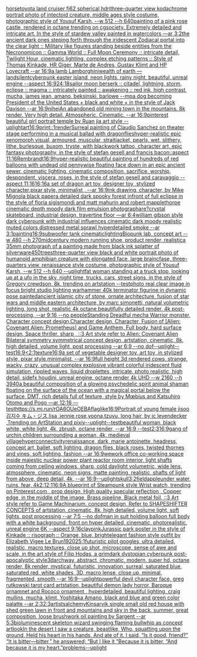 [horse](https://www.ebank.nz/aiartgenerator?category=horse)[toyota land cruiser fj62 spherical hdri](https://www.ebank.nz/aiartgenerator?category=toyota%2520land%2520cruiser%2520fj62%2520spherical%2520hdri)[three-quarter view kodachrome portrait photo of intectoid creature, middle ages style costume, photographic style of Yousuf Karsh, --w 512 --h 640](https://www.ebank.nz/aiartgenerator?category=three-quarter%2520view%2520kodachrome%2520portrait%2520photo%2520of%2520intectoid%2520creature%2C%2520middle%2520ages%2520style%2520costume%2C%2520photographic%2520style%2520of%2520Yousuf%2520Karsh%2C%2520--w%2520512%2520--h%2520640)[painting of a pink rose castle, rendered in octane trending on cgsociety. Extremely detailed and intricate art. In the style of stardew valley painted in watercolors —ar 3:2](https://www.ebank.nz/aiartgenerator?category=painting%2520of%2520a%2520pink%2520rose%2520castle%2C%2520rendered%2520in%2520octane%2520trending%2520on%2520cgsociety.%2520Extremely%2520detailed%2520and%2520intricate%2520art.%2520In%2520the%2520style%2520of%2520stardew%2520valley%2520painted%2520in%2520watercolors%2520%E2%80%94ar%25203%3A2)[the ancient dark ones steping forth through the iridescent Zodiacal portal into the clear light :: Military like figures standing beside entities from the Necronomicon :: Gamma World :: Full Moon Ceremony :: intricate detail, Twilight Hour, cinematic lighting, complex etching patterns :: Style of Thomas Kinkade, HR Giger, Marte de Andres, Gustav Klimt and HP Lovecraft --ar 16:9](https://www.ebank.nz/aiartgenerator?category=the%2520ancient%2520dark%2520ones%2520steping%2520forth%2520through%2520the%2520iridescent%2520Zodiacal%2520portal%2520into%2520the%2520clear%2520light%2520%3A%3A%2520Military%2520like%2520figures%2520standing%2520beside%2520entities%2520from%2520the%2520Necronomicon%2520%3A%3A%2520Gamma%2520World%2520%3A%3A%2520Full%2520Moon%2520Ceremony%2520%3A%3A%2520intricate%2520detail%2C%2520Twilight%2520Hour%2C%2520cinematic%2520lighting%2C%2520complex%2520etching%2520patterns%2520%3A%3A%2520Style%2520of%2520Thomas%2520Kinkade%2C%2520HR%2520Giger%2C%2520Marte%2520de%2520Andres%2C%2520Gustav%2520Klimt%2520and%2520HP%2520Lovecraft%2520--ar%252016%3A9)[a lamb Lamborghini](https://www.ebank.nz/aiartgenerator?category=a%2520lamb%2520Lamborghini)[wealth of earth —land](https://www.ebank.nz/aiartgenerator?category=wealth%2520of%2520earth%2520%E2%80%94land)[silent](https://www.ebank.nz/aiartgenerator?category=silent)[cyberpunk easter island, neon lights, rainy night, beautiful, unreal engine  --aspect 16:9](https://www.ebank.nz/aiartgenerator?category=cyberpunk%2520easter%2520island%2C%2520neon%2520lights%2C%2520rainy%2520night%2C%2520beautiful%2C%2520unreal%2520engine%2520%2520--aspect%252016%3A9)[24:18](https://www.ebank.nz/aiartgenerator?category=24%3A18)[sailor moon berserk :: citadel, lightning, storm, eclipse :: magma :: intricately painted :: awakening :: red ink, high contrast, mucha, james jean, amano, beksinski, barlowe --mp](https://www.ebank.nz/aiartgenerator?category=sailor%2520moon%2520berserk%2520%3A%3A%2520citadel%2C%2520lightning%2C%2520storm%2C%2520eclipse%2520%3A%3A%2520magma%2520%3A%3A%2520intricately%2520painted%2520%3A%3A%2520awakening%2520%3A%3A%2520red%2520ink%2C%2520high%2520contrast%2C%2520mucha%2C%2520james%2520jean%2C%2520amano%2C%2520beksinski%2C%2520barlowe%2520--mp)[a dog becoming President of the United States + black and white + in the style of Jack Davison --ar 16:9](https://www.ebank.nz/aiartgenerator?category=a%2520dog%2520becoming%2520President%2520of%2520the%2520United%2520States%2520%2B%2520black%2520and%2520white%2520%2B%2520in%2520the%2520style%2520of%2520Jack%2520Davison%2520--ar%252016%3A9)[nihei](https://www.ebank.nz/aiartgenerator?category=nihei)[An abandoned old mining town in the mountains. 8k render. Very high detail. Atmospheric. Cinematic. --ar 16:9](https://www.ebank.nz/aiartgenerator?category=An%2520abandoned%2520old%2520mining%2520town%2520in%2520the%2520mountains.%25208k%2520render.%2520Very%2520high%2520detail.%2520Atmospheric.%2520Cinematic.%2520--ar%252016%3A9)[pinterest beautiful girl portrait temple by Ruan jia art style --uplight](https://www.ebank.nz/aiartgenerator?category=pinterest%2520beautiful%2520girl%2520portrait%2520temple%2520by%2520Ruan%2520jia%2520art%2520style%2520--uplight)[art](https://www.ebank.nz/aiartgenerator?category=art)[16:9](https://www.ebank.nz/aiartgenerator?category=16%3A9)[print::1](https://www.ebank.nz/aiartgenerator?category=print%3A%3A1)[render](https://www.ebank.nz/aiartgenerator?category=render)[Surreal painting of Claudio Sanchez on theater stage performing in a musical ballad with dragonflies](https://www.ebank.nz/aiartgenerator?category=Surreal%2520painting%2520of%2520Claudio%2520Sanchez%2520on%2520theater%2520stage%2520performing%2520in%2520a%2520musical%2520ballad%2520with%2520dragonflies)[hyper-realistic epic xenomorph visual, armoured, muscular, straitjacket, pearls, wet, slithery, lithe, burlesque, buxom, tryste, with blackwork tattoo, character art, epic fantasy photography, in the style of stefan gesell and francis bacon::aspect 11:16](https://www.ebank.nz/aiartgenerator?category=hyper-realistic%2520epic%2520xenomorph%2520visual%2C%2520armoured%2C%2520muscular%2C%2520straitjacket%2C%2520pearls%2C%2520wet%2C%2520slithery%2C%2520lithe%2C%2520burlesque%2C%2520buxom%2C%2520tryste%2C%2520with%2520blackwork%2520tattoo%2C%2520character%2520art%2C%2520epic%2520fantasy%2520photography%2C%2520in%2520the%2520style%2520of%2520stefan%2520gesell%2520and%2520francis%2520bacon%3A%3Aaspect%252011%3A16)[Rembrandt](https://www.ebank.nz/aiartgenerator?category=Rembrandt)[16:9](https://www.ebank.nz/aiartgenerator?category=16%3A9)[hyper-realistic beautiful painting of hundreds of red balloons with undead old pennywise floating face down in an epic ancient sewer,  cinematic lighting, cinematic composition, sacrifice, worship, despondent, viscera, roses, in the style of stefan gesell and caravaggio --aspect 11:16](https://www.ebank.nz/aiartgenerator?category=hyper-realistic%2520beautiful%2520painting%2520of%2520hundreds%2520of%2520red%2520balloons%2520with%2520undead%2520old%2520pennywise%2520floating%2520face%2520down%2520in%2520an%2520epic%2520ancient%2520sewer%2C%2520%2520cinematic%2520lighting%2C%2520cinematic%2520composition%2C%2520sacrifice%2C%2520worship%2C%2520despondent%2C%2520viscera%2C%2520roses%2C%2520in%2520the%2520style%2520of%2520stefan%2520gesell%2520and%2520caravaggio%2520--aspect%252011%3A16)[16:16](https://www.ebank.nz/aiartgenerator?category=16%3A16)[a set of dragon art toy, designer toy ,stylized character,pixar style, minimalist , --ar 16:9](https://www.ebank.nz/aiartgenerator?category=a%2520set%2520of%2520dragon%2520art%2520toy%2C%2520designer%2520toy%2520%2Cstylized%2520character%2Cpixar%2520style%2C%2520minimalist%2520%2C%2520--ar%252016%3A9)[ink drawing, character, by Mike Mignola black paper](https://www.ebank.nz/aiartgenerator?category=ink%2520drawing%2C%2520character%2C%2520by%2520Mike%2520Mignola%2520black%2520paper)[a detailed dark spooky forest infront of full eclipse in the style of floria sigismondi and matt mahurin and robert mapplethorpe cinematic depth moody dark film emulsion photograph](https://www.ebank.nz/aiartgenerator?category=a%2520detailed%2520dark%2520spooky%2520forest%2520infront%2520of%2520full%2520eclipse%2520in%2520the%2520style%2520of%2520floria%2520sigismondi%2520and%2520matt%2520mahurin%2520and%2520robert%2520mapplethorpe%2520cinematic%2520depth%2520moody%2520dark%2520film%2520emulsion%2520photograph)[are?](https://www.ebank.nz/aiartgenerator?category=are%3F)[crystal skateboard, industrial design, travertine floor —ar 6:4](https://www.ebank.nz/aiartgenerator?category=crystal%2520skateboard%2C%2520industrial%2520design%2C%2520travertine%2520floor%2520%E2%80%94ar%25206%3A4)[william gibson style dark cyberpunk with industrial influences cinematic dark moody realistic muted colors distressed metal sprawl hyperdetailed smoke --ar 3:1](https://www.ebank.nz/aiartgenerator?category=william%2520gibson%2520style%2520dark%2520cyberpunk%2520with%2520industrial%2520influences%2520cinematic%2520dark%2520moody%2520realistic%2520muted%2520colors%2520distressed%2520metal%2520sprawl%2520hyperdetailed%2520smoke%2520--ar%25203%3A1)[painting](https://www.ebank.nz/aiartgenerator?category=painting)[16:9](https://www.ebank.nz/aiartgenerator?category=16%3A9)[subwoofer tank cinematic](https://www.ebank.nz/aiartgenerator?category=subwoofer%2520tank%2520cinematic)[lighting](https://www.ebank.nz/aiartgenerator?category=lighting)[Biopunk lab, concept art --w 480 --h 270](https://www.ebank.nz/aiartgenerator?category=Biopunk%2520lab%2C%2520concept%2520art%2520--w%2520480%2520--h%2520270)[midcentury modern running shoe, product render, realistic](https://www.ebank.nz/aiartgenerator?category=midcentury%2520modern%2520running%2520shoe%2C%2520product%2520render%2C%2520realistic)[a 35mm photograph of a painting made from black ink splatter of silverware](https://www.ebank.nz/aiartgenerator?category=a%252035mm%2520photograph%2520of%2520a%2520painting%2520made%2520from%2520black%2520ink%2520splatter%2520of%2520silverware)[450](https://www.ebank.nz/aiartgenerator?category=450)[trees](https://www.ebank.nz/aiartgenerator?category=trees)[three-quarter view black and white portrait photo of humanoid amphibian creature with elongated face, large braincfase, three-quarters view, renaissance style costume, photographic style of Yousuf Karsh, --w 512 --h 640 --uplight](https://www.ebank.nz/aiartgenerator?category=three-quarter%2520view%2520black%2520and%2520white%2520portrait%2520photo%2520of%2520humanoid%2520amphibian%2520creature%2520with%2520elongated%2520face%2C%2520large%2520braincfase%2C%2520three-quarters%2520view%2C%2520renaissance%2520style%2520costume%2C%2520photographic%2520style%2520of%2520Yousuf%2520Karsh%2C%2520--w%2520512%2520--h%2520640%2520--uplight)[fat woman standing at a truck stop, looking up at a ufo in the sky, night time, trucks, cars, street signs, in the style of Gregory crewdson, 8k, trending on artstation --test](https://www.ebank.nz/aiartgenerator?category=fat%2520woman%2520standing%2520at%2520a%2520truck%2520stop%2C%2520looking%2520up%2520at%2520a%2520ufo%2520in%2520the%2520sky%2C%2520night%2520time%2C%2520trucks%2C%2520cars%2C%2520street%2520signs%2C%2520in%2520the%2520style%2520of%2520Gregory%2520crewdson%2C%25208k%2C%2520trending%2520on%2520artstation%2520--test)[photo real clear image in focus bright studio lighting warhammer 40k terminator figurine in dynamic pose painted](https://www.ebank.nz/aiartgenerator?category=photo%2520real%2520clear%2520image%2520in%2520focus%2520bright%2520studio%2520lighting%2520warhammer%252040k%2520terminator%2520figurine%2520in%2520dynamic%2520pose%2520painted)[ancient islamic city of stone, ornate architecture, fusion of star wars and middle eastern architecture, by marc simonetti, natural volumetric lighting, long shot, realistic 4k octane beautifully detailed render, 4k post-processing, --ar 9:16 --no people](https://www.ebank.nz/aiartgenerator?category=ancient%2520islamic%2520city%2520of%2520stone%2C%2520ornate%2520architecture%2C%2520fusion%2520of%2520star%2520wars%2520and%2520middle%2520eastern%2520architecture%2C%2520by%2520marc%2520simonetti%2C%2520natural%2520volumetric%2520lighting%2C%2520long%2520shot%2C%2520realistic%25204k%2520octane%2520beautifully%2520detailed%2520render%2C%25204k%2520post-processing%2C%2520--ar%25209%3A16%2520--no%2520people)[Standing Dreadful mecha Warrior monster, Character concept design,Character design,  Character, Fusion of [Alien: Covenant Alien: Prometheus] and Game Anthem,  Full body,  hard surface design, Space thriller, sharp , ::3  Art style refer to Alien: Covenant Alien   Bilateral symmetry       symmetrical   concept design,  artstation, cinematic,  8k, high detailed,  volume light,  post processing    --ar 6:9   --no dof](https://www.ebank.nz/aiartgenerator?category=Standing%2520Dreadful%2520mecha%2520Warrior%2520monster%2C%2520Character%2520concept%2520design%2CCharacter%2520design%2C%2520%2520Character%2C%2520Fusion%2520of%2520%5BAlien%3A%2520Covenant%2520Alien%3A%2520Prometheus%5D%2520and%2520Game%2520Anthem%2C%2520%2520Full%2520body%2C%2520%2520hard%2520surface%2520design%2C%2520Space%2520thriller%2C%2520sharp%2520%2C%2520%3A%3A3%2520%2520Art%2520style%2520refer%2520to%2520Alien%3A%2520Covenant%2520Alien%2520%2520%2520Bilateral%2520symmetry%2520%2520%2520%2520%2520%2520%2520symmetrical%2520%2520%2520concept%2520design%2C%2520%2520artstation%2C%2520cinematic%2C%2520%25208k%2C%2520high%2520detailed%2C%2520%2520volume%2520light%2C%2520%2520post%2520processing%2520%2520%2520%2520--ar%25206%3A9%2520%2520%2520--no%2520dof)[--uplight](https://www.ebank.nz/aiartgenerator?category=--uplight)[--test](https://www.ebank.nz/aiartgenerator?category=--test)[16:9](https://www.ebank.nz/aiartgenerator?category=16%3A9)[<2:1](https://www.ebank.nz/aiartgenerator?category=%3C2%3A1)[texture](https://www.ebank.nz/aiartgenerator?category=texture)[16:9](https://www.ebank.nz/aiartgenerator?category=16%3A9)[a set of vegetable designer toy, art toy ,in stylized style, pixar style,minimalist, --ar 16:9](https://www.ebank.nz/aiartgenerator?category=a%2520set%2520of%2520vegetable%2520designer%2520toy%2C%2520art%2520toy%2520%2Cin%2520stylized%2520style%2C%2520pixar%2520style%2Cminimalist%2C%2520--ar%252016%3A9)[full height 3d rendered cows,  strange, wacky, crazy, unusual complex explosive vibrant colorful iridescent  fluid simulation, rippled waves, liquid droplettes, intricate, photo realistic, high detail, sidefx houdini, unreal engine, octane render 4k UHD --w 2160 --h 3940](https://www.ebank.nz/aiartgenerator?category=full%2520height%25203d%2520rendered%2520cows%2C%2520%2520strange%2C%2520wacky%2C%2520crazy%2C%2520unusual%2520complex%2520explosive%2520vibrant%2520colorful%2520iridescent%2520%2520fluid%2520simulation%2C%2520rippled%2520waves%2C%2520liquid%2520droplettes%2C%2520intricate%2C%2520photo%2520realistic%2C%2520high%2520detail%2C%2520sidefx%2520houdini%2C%2520unreal%2520engine%2C%2520octane%2520render%25204k%2520UHD%2520--w%25202160%2520--h%25203940)[a beautiful composition of a glowing psychedelic spirit animal shaman floating on the surface of the ocean with a magical portal below the surface, DMT,  rich details full of texture, style by Mœbius and Katsuhiro Otomo and Pogo —ar 12:16 —test](https://www.ebank.nz/aiartgenerator?category=a%2520beautiful%2520composition%2520of%2520a%2520glowing%2520psychedelic%2520spirit%2520animal%2520shaman%2520floating%2520on%2520the%2520surface%2520of%2520the%2520ocean%2520with%2520a%2520magical%2520portal%2520below%2520the%2520surface%2C%2520DMT%2C%2520%2520rich%2520details%2520full%2520of%2520texture%2C%2520style%2520by%2520M%C5%93bius%2520and%2520Katsuhiro%2520Otomo%2520and%2520Pogo%2520%E2%80%94ar%252012%3A16%2520%E2%80%94test)[<https://s.mj.run/rOA6OUeOEBA>](https://www.ebank.nz/aiartgenerator?category=%3Chttps%3A//s.mj.run/rOA6OUeOEBA%3E)[flag](https://www.ebank.nz/aiartgenerator?category=flag)[like](https://www.ebank.nz/aiartgenerator?category=like)[16:9](https://www.ebank.nz/aiartgenerator?category=16%3A9)[Portrait of young female jisoo 김지수 キム・ジス,lisa ,jennie,rose,yoona,tzuyu, long hair, by jc leyendecker ,Trending on ArtStation and pixiv](https://www.ebank.nz/aiartgenerator?category=Portrait%2520of%2520young%2520female%2520jisoo%2520%EA%B9%80%EC%A7%80%EC%88%98%2520%E3%82%AD%E3%83%A0%E3%83%BB%E3%82%B8%E3%82%B9%2Clisa%2520%2Cjennie%2Crose%2Cyoona%2Ctzuyu%2C%2520long%2520hair%2C%2520by%2520jc%2520leyendecker%2520%2CTrending%2520on%2520ArtStation%2520and%2520pixiv)[--uplight](https://www.ebank.nz/aiartgenerator?category=--uplight)[--test](https://www.ebank.nz/aiartgenerator?category=--test)[beautiful woman, black white, white light, 4k, zbrush, octane render, --ar 16:9 --test](https://www.ebank.nz/aiartgenerator?category=beautiful%2520woman%2C%2520black%2520white%2C%2520white%2520light%2C%25204k%2C%2520zbrush%2C%2520octane%2520render%2C%2520--ar%252016%3A9%2520--test)[2:3](https://www.ebank.nz/aiartgenerator?category=2%3A3)[16:9](https://www.ebank.nz/aiartgenerator?category=16%3A9)[gang of urchin children surrounding a woman, 4k, medieval village](https://www.ebank.nz/aiartgenerator?category=gang%2520of%2520urchin%2520children%2520surrounding%2520a%2520woman%2C%25204k%2C%2520medieval%2520village)[hyperconnectivity](https://www.ebank.nz/aiartgenerator?category=hyperconnectivity)[renaissance, dark, marie antoinette, headress, concept art, ballet, soft lighting, dragon flies, black roses, twisted thornes and vines, soft lighting, fashion --ar 16:9](https://www.ebank.nz/aiartgenerator?category=renaissance%2C%2520dark%2C%2520marie%2520antoinette%2C%2520headress%2C%2520concept%2520art%2C%2520ballet%2C%2520soft%2520lighting%2C%2520dragon%2520flies%2C%2520black%2520roses%2C%2520twisted%2520thornes%2520and%2520vines%2C%2520soft%2520lighting%2C%2520fashion%2520--ar%252016%3A9)[wework office co-working space inside majestic nuclear power plant reactor room interior, light shafts coming from ceiling windows, sharp, cold daylight volumetric, wide lens, atmosphere, cinematic, neon signs, matte painting, realistic, shafts of light from above, deep detail, 4k, --ar 16:9](https://www.ebank.nz/aiartgenerator?category=wework%2520office%2520co-working%2520space%2520inside%2520majestic%2520nuclear%2520power%2520plant%2520reactor%2520room%2520interior%2C%2520light%2520shafts%2520coming%2520from%2520ceiling%2520windows%2C%2520sharp%2C%2520cold%2520daylight%2520volumetric%2C%2520wide%2520lens%2C%2520atmosphere%2C%2520cinematic%2C%2520neon%2520signs%2C%2520matte%2520painting%2C%2520realistic%2C%2520shafts%2520of%2520light%2520from%2520above%2C%2520deep%2520detail%2C%25204k%2C%2520--ar%252016%3A9)[--uplight](https://www.ebank.nz/aiartgenerator?category=--uplight)[skull](https://www.ebank.nz/aiartgenerator?category=skull)[3:2](https://www.ebank.nz/aiartgenerator?category=3%3A2)[field](https://www.ebank.nz/aiartgenerator?category=field)[apple](https://www.ebank.nz/aiartgenerator?category=apple)[under water, ruins, fear, 4k](https://www.ebank.nz/aiartgenerator?category=under%2520water%2C%2520ruins%2C%2520fear%2C%25204k)[2:1](https://www.ebank.nz/aiartgenerator?category=2%3A1)[2:1](https://www.ebank.nz/aiartgenerator?category=2%3A1)[16:9](https://www.ebank.nz/aiartgenerator?category=16%3A9)[A blueprint of Steampunk style Wrist watch,    trending on Pinterest.com  , prop design, High quality specular reflection , Copper  edge, in the middle of the image, Brass pipeline,  Black metal foil,  ::3  Art style refer to Game Machinarium.  concept design, Refer to SHAPESHIFTER CONCEPTS  of artstation, cinematic,  8k, high detailed,  volume light,  soft lights,  post processing    --ar 7:5   --no dof](https://www.ebank.nz/aiartgenerator?category=A%2520blueprint%2520of%2520Steampunk%2520style%2520Wrist%2520watch%2C%2520%2520%2520%2520trending%2520on%2520Pinterest.com%2520%2520%2C%2520prop%2520design%2C%2520High%2520quality%2520specular%2520reflection%2520%2C%2520Copper%2520%2520edge%2C%2520in%2520the%2520middle%2520of%2520the%2520image%2C%2520Brass%2520pipeline%2C%2520%2520Black%2520metal%2520foil%2C%2520%2520%3A%3A3%2520%2520Art%2520style%2520refer%2520to%2520Game%2520Machinarium.%2520%2520concept%2520design%2C%2520Refer%2520to%2520SHAPESHIFTER%2520CONCEPTS%2520%2520of%2520artstation%2C%2520cinematic%2C%2520%25208k%2C%2520high%2520detailed%2C%2520%2520volume%2520light%2C%2520%2520soft%2520lights%2C%2520%2520post%2520processing%2520%2520%2520%2520--ar%25207%3A5%2520%2520%2520--no%2520dof)[man in suit holding balloon full body with a white background, front on hyper detailed, cinematic, photorealistic, unreal engine 6K --aspect 9:16](https://www.ebank.nz/aiartgenerator?category=man%2520in%2520suit%2520holding%2520balloon%2520full%2520body%2520with%2520a%2520white%2520background%2C%2520front%2520on%2520hyper%2520detailed%2C%2520cinematic%2C%2520photorealistic%2C%2520unreal%2520engine%25206K%2520--aspect%25209%3A16)[clay](https://www.ebank.nz/aiartgenerator?category=clay)[pink](https://www.ebank.nz/aiartgenerator?category=pink)[Jurassic park poster in the style of Kinkade :: risograph :: Orange, blue, bright](https://www.ebank.nz/aiartgenerator?category=Jurassic%2520park%2520poster%2520in%2520the%2520style%2520of%2520Kinkade%2520%3A%3A%2520risograph%2520%3A%3A%2520Orange%2C%2520blue%2C%2520bright)[elegant fashion style outfit by Elizabeth Vigee Le Brun](https://www.ebank.nz/aiartgenerator?category=elegant%2520fashion%2520style%2520outfit%2520by%2520Elizabeth%2520Vigee%2520Le%2520Brun)[1920](https://www.ebank.nz/aiartgenerator?category=1920)[2](https://www.ebank.nz/aiartgenerator?category=2)[5:1](https://www.ebank.nz/aiartgenerator?category=5%3A1)[futuristic pilot googles, ultra detailed, realistic, macro textures, close up shot, microscope, sense of awe and scale, in the art style of Filip Hodas, a grimdark dystopian cyberpunk post-apocalyptic style](https://www.ebank.nz/aiartgenerator?category=futuristic%2520pilot%2520googles%2C%2520ultra%2520detailed%2C%2520realistic%2C%2520macro%2520textures%2C%2520close%2520up%2520shot%2C%2520microscope%2C%2520sense%2520of%2520awe%2520and%2520scale%2C%2520in%2520the%2520art%2520style%2520of%2520Filip%2520Hodas%2C%2520a%2520grimdark%2520dystopian%2520cyberpunk%2520post-apocalyptic%2520style)[3d](https://www.ebank.nz/aiartgenerator?category=3d)[archway, abstract, chromatic, modern, super hd, octane render, 8k render, mystical, futuristic, innovation, surreal, saturated blue, saturated red, white shades, 3D, macro lense, close up, minimal, fragmented, smooth --ar 16:9](https://www.ebank.nz/aiartgenerator?category=archway%2C%2520abstract%2C%2520chromatic%2C%2520modern%2C%2520super%2520hd%2C%2520octane%2520render%2C%25208k%2520render%2C%2520mystical%2C%2520futuristic%2C%2520innovation%2C%2520surreal%2C%2520saturated%2520blue%2C%2520saturated%2520red%2C%2520white%2520shades%2C%25203D%2C%2520macro%2520lense%2C%2520close%2520up%2C%2520minimal%2C%2520fragmented%2C%2520smooth%2520--ar%252016%3A9)[--uplight](https://www.ebank.nz/aiartgenerator?category=--uplight)[powerful devil character face, greg rutkowski tarot card artstation, beautiful demon lady horror, Baroque ornamnet and Rococo ornament , hyperdetailed, beautiful lighting, craig mullins, mucha, klimt, Yoshitaka Amano, black and blue and green color palatte --ar 2:3](https://www.ebank.nz/aiartgenerator?category=powerful%2520devil%2520character%2520face%2C%2520greg%2520rutkowski%2520tarot%2520card%2520artstation%2C%2520beautiful%2520demon%2520lady%2520horror%2C%2520Baroque%2520ornamnet%2520and%2520Rococo%2520ornament%2520%2C%2520hyperdetailed%2C%2520beautiful%2520lighting%2C%2520craig%2520mullins%2C%2520mucha%2C%2520klimt%2C%2520Yoshitaka%2520Amano%2C%2520black%2520and%2520blue%2520and%2520green%2520color%2520palatte%2520--ar%25202%3A3)[2:3](https://www.ebank.nz/aiartgenerator?category=2%3A3)[artists](https://www.ebank.nz/aiartgenerator?category=artists)[alchemy](https://www.ebank.nz/aiartgenerator?category=alchemy)[Kinsarvik single small old red house with shed green lawn in front and mountains and sky in the back, summer, great composition, loose brushwork oil painting by Sargent --ar 5:3](https://www.ebank.nz/aiartgenerator?category=Kinsarvik%2520single%2520small%2520old%2520red%2520house%2520with%2520shed%2520green%2520lawn%2520in%2520front%2520and%2520mountains%2520and%2520sky%2520in%2520the%2520back%2C%2520summer%2C%2520great%2520composition%2C%2520loose%2520brushwork%2520oil%2520painting%2520by%2520Sargent%2520--ar%25205%3A3)[bioluminescent skeleton wizard swinging flaming bullwhip as concept art](https://www.ebank.nz/aiartgenerator?category=bioluminescent%2520skeleton%2520wizard%2520swinging%2520flaming%2520bullwhip%2520as%2520concept%2520art)[look](https://www.ebank.nz/aiartgenerator?category=look)[In the desert I saw a creature, beastlike, Who, squatting upon the ground, Held his heart in his hands, And ate of it. I said, “Is it good, friend?” “It is bitter—bitter,” he answered;  “But I like it “Because it is bitter, “And because it is my heart.”](https://www.ebank.nz/aiartgenerator?category=In%2520the%2520desert%2520I%2520saw%2520a%2520creature%2C%2520beastlike%2C%2520Who%2C%2520squatting%2520upon%2520the%2520ground%2C%2520Held%2520his%2520heart%2520in%2520his%2520hands%2C%2520And%2520ate%2520of%2520it.%2520I%2520said%2C%2520%E2%80%9CIs%2520it%2520good%2C%2520friend%3F%E2%80%9D%2520%E2%80%9CIt%2520is%2520bitter%E2%80%94bitter%2C%E2%80%9D%2520he%2520answered%3B%2520%2520%E2%80%9CBut%2520I%2520like%2520it%2520%E2%80%9CBecause%2520it%2520is%2520bitter%2C%2520%E2%80%9CAnd%2520because%2520it%2520is%2520my%2520heart.%E2%80%9D)[problems](https://www.ebank.nz/aiartgenerator?category=problems)[--uplight](https://www.ebank.nz/aiartgenerator?category=--uplight)